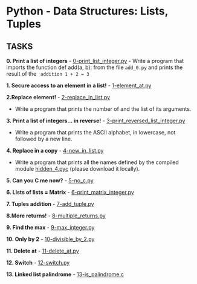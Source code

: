 # Python - Data Structures: Lists, Tuples

## TASKS

**0.   Print a list of integers** - [0-print_list_integer.py](https://github.com/washucode/alx-higher_level_programming/blob/main/0x03-python-data_structures/0-print_list_integer.py)
    - Write a program that imports the function def add(a, b): from the file ```add_0.py``` and prints the result of the ``` addition 1 + 2 = 3```

**1. Secure access to an element in a list!** - [1-element_at.py](https://github.com/washucode/alx-higher_level_programming/blob/main/0x03-python-data_structures/1-element_at.py)
  

**2.Replace element!** - [2-replace_in_list.py](https://github.com/washucode/alx-higher_level_programming/blob/main/0x03-python-data_structures/2-replace_in_list.py)
  - Write a program that prints the number of and the list of its arguments.    

**3. Print a list of integers... in reverse!** - [3-print_reversed_list_integer.py](https://github.com/washucode/alx-higher_level_programming/blob/main/0x03-python-data_structures/3-print_reversed_list_integer.py)
  - Write a program that prints the ASCII alphabet, in lowercase, not followed by a new line.

**4. Replace in a copy** - [4-new_in_list.py](https://github.com/washucode/alx-higher_level_programming/blob/main/0x03-python-data_structures/4-new_in_list.py)
  - Write a program that prints all the names defined by the compiled module [hidden_4.pyc]() (please download it locally).

**5.  Can you C me now?** - [5-no_c.py](https://github.com/washucode/alx-higher_level_programming/blob/main/0x03-python-data_structures/5-no_c.py)
  

**6.   Lists of lists = Matrix** - [6-print_matrix_integer.py](https://github.com/washucode/alx-higher_level_programming/blob/main/0x03-python-data_structures/6-print_matrix_integer.py)
  
**7. Tuples addition** - [7-add_tuple.py](https://github.com/washucode/alx-higher_level_programming/blob/main/0x03-python-data_structures/7-add_tuple.py)
  
**8.More returns!** - [8-multiple_returns.py](https://github.com/washucode/alx-higher_level_programming/blob/main/0x03-python-data_structures/8-multiple_returns.py)
  

**9.  Find the max** - [9-max_integer.py](https://github.com/washucode/alx-higher_level_programming/blob/main/0x03-python-data_structures/9-max_integer.py)

**10. Only by 2** - [10-divisible_by_2.py](https://github.com/washucode/alx-higher_level_programming/blob/main/0x03-python-data_structures/10-divisible_by_2.py)

**11. Delete at** - [11-delete_at.py](https://github.com/washucode/alx-higher_level_programming/blob/main/0x03-python-data_structures/11-delete_at.py)

**12. Switch** - [12-switch.py](https://github.com/washucode/alx-higher_level_programming/blob/main/0x03-python-data_structures/12-switch.py)


**13. Linked list palindrome** - [13-is_palindrome.c](https://github.com/washucode/alx-higher_level_programming/blob/main/0x02-python-import_modules/13-is_palindrome.c)
 